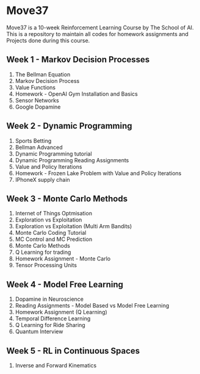 # Move37
Move37 is a 10-week Reinforcement Learning Course by The School of AI. This is a repository to maintain all codes for homework assignments and Projects done during this course.

## Week 1 - Markov Decision Processes
1. The Bellman Equation
2. Markov Decision Process
3. Value Functions
4. Homework - OpenAI Gym Installation and Basics
5. Sensor Networks
6. Google Dopamine

## Week 2 - Dynamic Programming
1. Sports Betting
2. Bellman Advanced
3. Dynamic Programming tutorial
4. Dynamic Programming Reading Assignments
5. Value and Policy Iterations
6. Homework - Frozen Lake Problem with Value and Policy Iterations
7. IPhoneX supply chain

## Week 3 - Monte Carlo Methods
1. Internet of Things Optmisation
2. Exploration vs Exploitation
3. Exploration vs Exploitation (Multi Arm Bandits)
4. Monte Carlo Coding Tutorial
5. MC Control and MC Prediction
6. Monte Carlo Methods
7. Q Learning for trading
8. Homework Assignment - Monte Carlo
9. Tensor Processing Units

## Week 4 - Model Free Learning
1. Dopamine in Neuroscience
2. Reading Assignments - Model Based vs Model Free Learning
3. Homework Assignment (Q Learning)
4. Temporal Difference Learning
5. Q Learning for Ride Sharing
6. Quantum Interview

## Week 5 - RL in Continuous Spaces
1. Inverse and Forward Kinematics